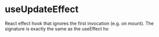  
# useUpdateEffect

React effect hook that ignores the first invocation (e.g. on mount). The signature is exactly the same as the useEffect ho
